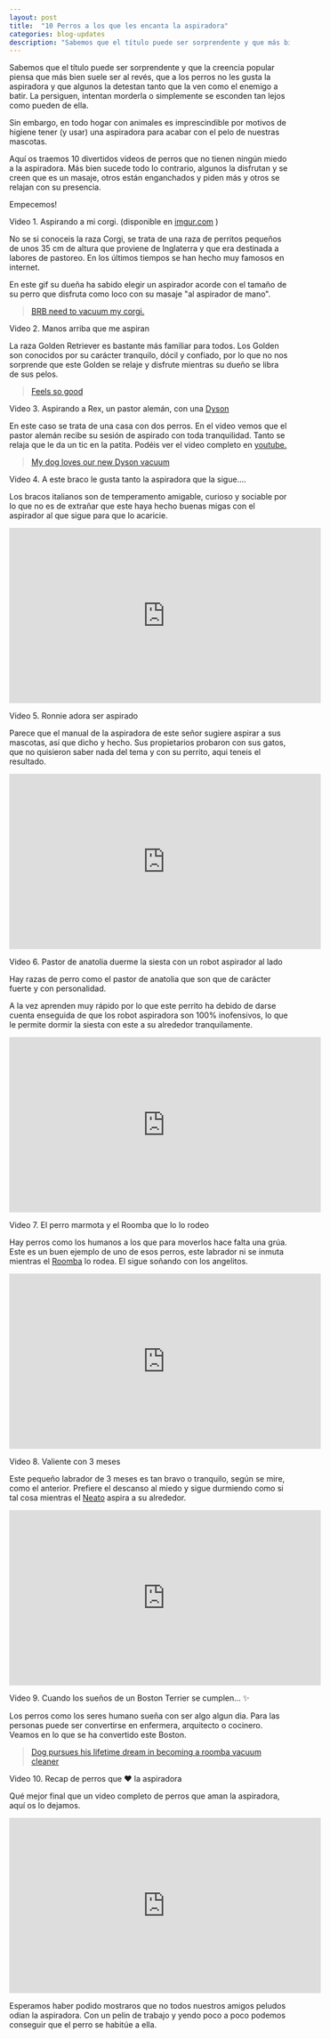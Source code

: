 ```yaml
---
layout: post
title:  "10 Perros a los que les encanta la aspiradora"
categories: blog-updates
description: "Sabemos que el título puede ser sorprendente y que más bien suele ser al revés, que a los perros no les gusta la aspiradora y algunos la detestan tanto que la ven como el enemigo a batir."
---
```


Sabemos que el título puede ser sorprendente y que la creencia popular piensa que más bien suele ser al revés, que a los perros no les gusta la aspiradora y que algunos la detestan tanto que la ven como el enemigo a batir. La persiguen, intentan morderla o simplemente se esconden tan lejos como pueden de ella.

Sin embargo, en todo hogar con animales es imprescindible por motivos de higiene tener (y usar) una aspiradora para acabar con el pelo de nuestras mascotas.

Aquí os traemos 10 divertidos videos de perros que no tienen ningún miedo a la aspiradora. Más bien sucede todo lo contrario, algunos la disfrutan y se creen que es un masaje, otros están enganchados y piden más y otros se relajan con su presencia.

Empecemos!

Video 1. Aspirando a mi corgi. (disponible en [imgur.com](http://imgur.com/) )

No se si conoceis la raza Corgi, se trata de una raza de perritos pequeños de unos 35 cm de altura que proviene de Inglaterra y que era destinada a labores de pastoreo. En los últimos tiempos se han hecho muy famosos en internet.

En este gif su dueña ha sabido elegir un aspirador acorde con el tamaño de su perro que disfruta como loco con su masaje "al aspirador de mano".

<div class="text-center">
  <blockquote class="imgur-embed-pub" lang="en" data-id="ehSTCkO"><a href="//imgur.com/ehSTCkO">BRB need to vacuum my corgi.</a></blockquote><script async src="//s.imgur.com/min/embed.js" charset="utf-8"></script>
</div>

Video 2. Manos arriba que me aspiran

La raza Golden Retriever es bastante más familiar para todos. Los Golden son conocidos por su carácter tranquilo, dócil y confiado, por lo que no nos sorprende que este Golden se relaje y disfrute mientras su dueño se libra de sus pelos.

<div class="text-center">
  <blockquote class="imgur-embed-pub" lang="en" data-id="305M8d4"><a href="//imgur.com/305M8d4">Feels so good</a></blockquote><script async src="//s.imgur.com/min/embed.js" charset="utf-8"></script>
</div>

Video 3. Aspirando a Rex, un pastor alemán, con una [Dyson](http://www.lasaspiradoras.com/test-dyson-dc33c-origin/)

En este caso se trata de una casa con dos perros. En el video vemos que el pastor alemán recibe su sesión de aspirado con toda tranquilidad. Tanto se relaja que le da un tic en la patita. Podéis ver el video completo en [youtube.](https://www.youtube.com/watch?v=nyGs1DbhTXA&t=23s)

<div class="text-center">
  <blockquote class="imgur-embed-pub" lang="en" data-id="zhxkxlg"><a href="//imgur.com/zhxkxlg">My dog loves our new Dyson vacuum</a></blockquote><script async src="//s.imgur.com/min/embed.js" charset="utf-8"></script>
</div>

Video 4. A este braco le gusta tanto la aspiradora que la sigue....

Los bracos italianos son de temperamento amigable, curioso y sociable por lo que no es de extrañar que este haya hecho buenas migas con el aspirador al que sigue para que lo acaricie.

<div class="flex-video">
  <iframe width="560" height="315" src="https://www.youtube.com/embed/HHmgwzULCh4" frameborder="0" allowfullscreen></iframe>
</div>


Video 5. Ronnie adora ser aspirado

Parece que el manual de la aspiradora de este señor sugiere aspirar a sus mascotas, así que dicho y hecho. Sus propietarios probaron con sus gatos, que no quisieron saber nada del tema y con su perrito, aqui teneis el resultado.

<div class="flex-video">
  <iframe width="560" height="315" src="https://www.youtube.com/embed/HQHMnZkxoe4" frameborder="0" allowfullscreen></iframe>
</div>

Video 6. Pastor de anatolia duerme la siesta con un robot aspirador al lado

Hay razas de perro como el pastor de anatolia que son que de carácter fuerte y con personalidad.

A la vez aprenden muy rápido por lo que este perrito ha debido de darse cuenta enseguida de que los robot aspiradora son 100% inofensivos, lo que le permite dormir la siesta con este a su alrededor tranquilamente.

<div class="flex-video">
  <iframe width="560" height="315" src="https://www.youtube.com/embed/SDj_84HxB0U" frameborder="0" allowfullscreen></iframe>
</div>

Video 7. El perro marmota y el Roomba que lo lo rodeo

Hay perros como los humanos a los que para moverlos hace falta una grúa. Este es un buen ejemplo de uno de esos perros, este labrador ni se inmuta mientras el [Roomba](http://www.lasaspiradoras.com/test-iRobot-roomba-650/) lo rodea. El sigue soñando con los angelitos.

<div class="flex-video">
  <iframe width="560" height="315" src="https://www.youtube.com/embed/iXLEfsecGNs" frameborder="0" allowfullscreen></iframe>
</div>

Video 8. Valiente con 3 meses

Este pequeño labrador de 3 meses es tan bravo o tranquilo, según se mire, como el anterior. Prefiere el descanso al miedo y sigue durmiendo como si tal cosa mientras el [Neato](http://www.lasaspiradoras.com/test-neato-robotics-botvac-D85/) aspira a su alrededor.

<div class="flex-video">
  <iframe width="560" height="315" src="https://www.youtube.com/embed/1m-j6Q-zrKU" frameborder="0" allowfullscreen></iframe>
</div>

Video 9. Cuando los sueños de un Boston Terrier se cumplen... ✨

Los perros como los seres humano sueña con ser algo algun dia. Para las personas puede ser convertirse en enfermera, arquitecto o cocinero. Veamos en lo que se ha convertido este Boston.

<div class="flex-video">
  <blockquote class="imgur-embed-pub" lang="en" data-id="5EC7Vqh"><a href="//imgur.com/5EC7Vqh">Dog pursues his lifetime dream in becoming a roomba vacuum cleaner</a></blockquote><script async src="//s.imgur.com/min/embed.js" charset="utf-8"></script>
</div>

Video 10. Recap de perros que ❤️ la aspiradora

Qué mejor final que un video completo de perros que aman la aspiradora, aquí os lo dejamos.

<div class="flex-video">
  <iframe width="560" height="315" src="https://www.youtube.com/embed/Ax5uPRZ8Zjw" frameborder="0" allowfullscreen></iframe>
</div>

Esperamos haber podido mostraros que no todos nuestros amigos peludos odian la aspiradora. Con un pelin de trabajo y yendo poco a poco podemos conseguir que el perro se habitúe a ella.
